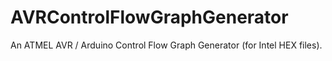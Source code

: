 # AVRControlFlowGraphGenerator
An ATMEL AVR / Arduino Control Flow Graph Generator (for Intel HEX files).
